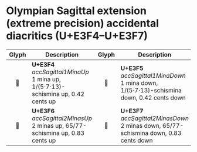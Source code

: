 Olympian Sagittal extension (extreme precision) accidental diacritics (U+E3F4–U+E3F7)
=====================================================================================

| **Glyph** | **Description** | **Glyph** | **Description**
| :-------: | --------------- | :-------: | ---------------
|<span class="bravura_large">&#xe3f4;</span> | **U+E3F4**<br/>*accSagittal1MinaUp*<br/>1 mina up, 1/(5⋅7⋅13)-schismina up, 0.42 cents up | <span class="bravura_large">&#xe3f5;</span> | **U+E3F5**<br/>*accSagittal1MinaDown*<br/>1 mina down, 1/(5⋅7⋅13)-schismina down, 0.42 cents down
|<span class="bravura_large">&#xe3f6;</span> | **U+E3F6**<br/>*accSagittal2MinasUp*<br/>2 minas up, 65/77-schismina up, 0.83 cents up | <span class="bravura_large">&#xe3f7;</span> | **U+E3F7**<br/>*accSagittal2MinasDown*<br/>2 minas down, 65/77-schismina down, 0.83 cents down